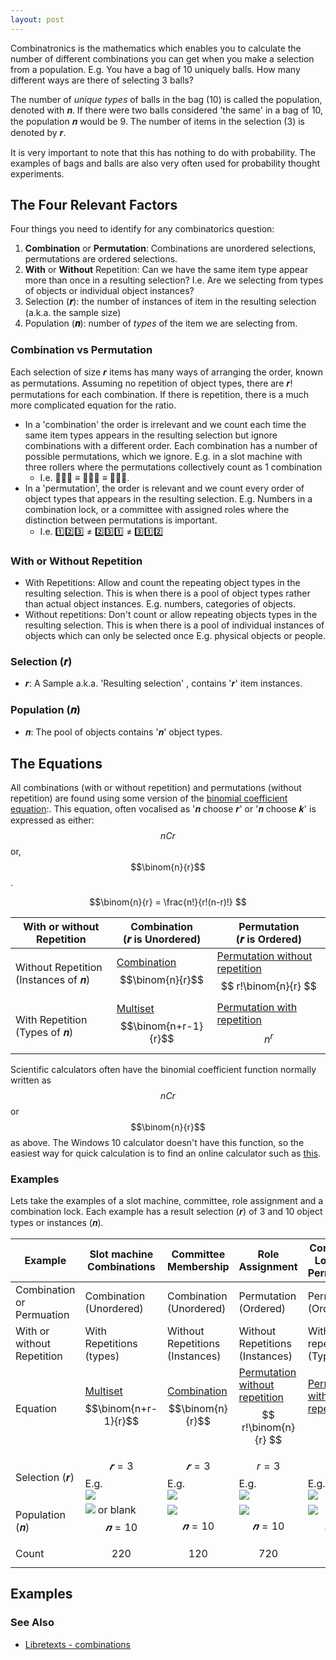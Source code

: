 ```yaml
---
layout: post
---
```


<script type="text/javascript" id="MathJax-script" async
  src="https://cdn.jsdelivr.net/npm/mathjax@3/es5/tex-mml-chtml.js">
</script>



Combinatronics is the mathematics which enables you to calculate the number of different combinations you can get when you make a selection from a population. E.g. You have a bag of 10  uniquely balls. How many different ways are there of selecting 3 balls?

The number of _unique types_ of balls in the bag (10) is called the population, denoted with 𝒏. If there were two balls considered 'the same' in a bag of 10, the population 𝒏 would be 9. The number of items in the selection (3) is denoted by 𝒓.

It is very important to note that this has nothing to do with probability. The examples of bags and balls are also very often used for probability thought experiments.

## The Four Relevant Factors

Four things you need to identify for any combinatorics question:

1. __Combination__ or __Permutation__: Combinations are unordered selections, permutations are ordered selections.
2. __With__ or __Without__ Repetition: Can we have the same item type appear more than once in a resulting selection? I.e. Are we selecting from types of objects or individual object instances?
4. Selection (__𝒓__): the number of instances of item in the resulting selection (a.k.a. the sample size)
3. Population (__𝒏__): number of _types_ of the item we are selecting from.

### Combination vs Permutation  

Each selection of size 𝒓 items has many ways of arranging the order, known as permutations. Assuming no repetition of object types, there are 𝒓! permutations for each combination. If there is repetition, there is a much more complicated equation for the ratio.

- In a 'combination' the order is irrelevant and we count each time the same item types appears in the resulting selection but ignore combinations with a different order. Each combination has a number of possible permutations, which we ignore. E.g. in a slot machine with three rollers where the permutations collectively count as 1 combination
    - I.e.   🍇🍍🍊 ≡ 🍍🍇🍊 ≡ 🍍🍊🍇.
- In a 'permutation', the order is relevant and we count every order of object types that appears in the resulting selection. E.g. Numbers in a combination lock, or a committee with assigned roles where the distinction between permutations is important.
    - I.e.  1️⃣2️⃣3️⃣  ≠ 2️⃣3️⃣1️⃣  ≠ 3️⃣1️⃣2️⃣

### With or Without Repetition

- With Repetitions: Allow and count the repeating object types in the resulting selection. This is when there is a pool of object types rather than actual object instances. E.g. numbers, categories of objects.
- Without repetitions: Don't count or allow repeating objects types in the resulting selection.  This is when there is a pool of individual instances of objects which can only be selected once E.g. physical objects or people.

### Selection (𝒓)

- 𝒓: A Sample a.k.a. 'Resulting selection' ,  contains '𝒓' item instances.

### Population (𝒏)

- 𝒏: The pool of objects contains '𝒏' object types.

## The Equations

All combinations (with or without repetition) and permutations (without repetition) are found using some version of the [binomial coefficient equation](https://en.wikipedia.org/wiki/Binomial_coefficient):. This equation, often vocalised as '𝒏 choose 𝒓' or '𝒏 choose 𝒌' is expressed as either: $$nCr$$ or, $$\binom{n}{r}$$.

$$\binom{n}{r} = \frac{n!}{r!(n-r)!} $$

With or without Repetition | Combination<br>(𝒓 is Unordered) | Permutation<br>(𝒓 is Ordered)
 -|-|-
Without Repetition<br>(Instances of 𝒏)| [Combination](https://en.wikipedia.org/wiki/Combination#Number_of_k-combinations) $$\binom{n}{r}$$| [Permutation without repetition](https://en.wikipedia.org/wiki/Permutation#Permutations_without_repetitions) <br> $$ r!\binom{n}{r} $$
With Repetition<br>(Types of 𝒏)| [Multiset](https://en.wikipedia.org/wiki/Multiset#Counting_multisets)  $$\binom{n+r-1}{r}$$ | [Permutation with repetition](https://en.wikipedia.org/wiki/Permutation#Permutations_with_repetition) <br> $$ n^r $$

Scientific calculators often have the binomial coefficient function normally written as $$nCr$$ or $$\binom{n}{r}$$ as above.  The Windows 10 calculator doesn't have this function, so the easiest way for quick calculation is to find an online calculator such as [this](https://www.omnicalculator.com/math/binomial-coefficient).

### Examples

Lets take the examples of a slot machine, committee, role assignment and a combination lock. Each example has a result selection (𝒓) of 3 and 10 object types or instances (𝒏).

Example | Slot machine Combinations | Committee Membership | Role Assignment | Combination Lock Code Permutations
-|-|-|-|-
Combination or Permuation | Combination (Unordered) | Combination (Unordered)|Permutation (Ordered) |Permutation (Ordered)
With or without Repetition | With Repetitions (types) | Without Repetitions (Instances) | Without Repetitions (Instances) |With repetitions (Types)
Equation | [Multiset](https://en.wikipedia.org/wiki/Multiset#Counting_multisets) <br> $$\binom{n+r-1}{r}$$ | [Combination](https://en.wikipedia.org/wiki/Combination#Number_of_k-combinations) <br> $$\binom{n}{r}$$ | [Permutation without repetition](https://en.wikipedia.org/wiki/Permutation#Permutations_without_repetitions)<br>$$ r!\binom{n}{r} $$ | [Permutation with repetition](https://en.wikipedia.org/wiki/Permutation#Permutations_with_repetition)<br> $$ n^r $$
Selection (𝒓) | $$𝒓=3$$ E.g. <br> ![](../../../assets/20220831035806.png)|$$𝒓=3$$ E.g. <br>![](../../../assets/20220831050703.png)|$$r=3$$ E.g. <br> ![](../../../assets/20220831051434.png) |$$𝒓 = 3$$ E.g. <br>![](../../../assets/20220831055329.png)
Population (𝒏) | ![](../../../assets/20220831041049.png) or blank<br>$$𝒏=10$$ | ![](../../../assets/20220831055814.png)<br>$$𝒏=10$$| ![](../../../assets/20220831055814.png)<br>$$𝒏=10$$|![](../../../assets/20220831041857.png)<br>$$𝒏=10$$
Count |  $$220$$ |  $$120$$| $$720$$ | $$1000$$


## Examples

### See Also

- [Libretexts - combinations](https://math.libretexts.org/Courses/Monroe_Community_College/MTH_220_Discrete_Math/7%3A_Combinatorics/7.5%3A_Combinations_WITH_Repetitions)

